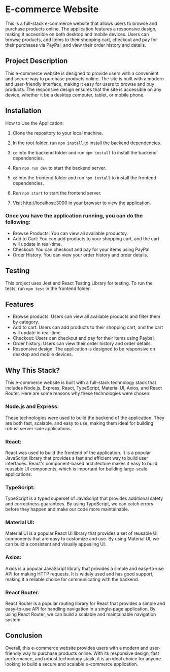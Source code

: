 # E-commerce Website

This is a full-stack e-commerce website that allows users to browse and purchase products online. The application features a responsive design, making it accessible on both desktop and mobile devices. Users can browse products, add items to their shopping cart, checkout and pay for their purchases via PayPal, and view their order history and details.

## Project Description

This e-commerce website is designed to provide users with a convenient and secure way to purchase products online. The site is built with a modern and user-friendly interface, making it easy for users to browse and buy products. The responsive design ensures that the site is accessible on any device, whether it be a desktop computer, tablet, or mobile phone.

## Installation

How to Use the Application:

1. Clone the repository to your local machine.
 
2. In the root folder, run `npm install` to install the backend dependencies.

3. `cd` into the backend folder and run `npm install` to install the backend dependencies.

4. Run `npm run dev` to start the backend server.
 
5. `cd` into the frontend folder and run `npm install` to install the frontend dependencies.
 
6. Run `npm start` to start the frontend server.
 
7. Visit http://localhost:3000 in your browser to view the application.

### Once you have the application running, you can do the following:

* Browse Products: You can view all available productsy.
* Add to Cart: You can add products to your shopping cart, and the cart will update in real-time.
* Checkout: You can checkout and pay for your items using PayPal.
* Order History: You can view your order history and order details.

## Testing

This project uses Jest and React Testing Library for testing. To run the tests, run `npm test` in the frontend folder.

## Features

* Browse products: Users can view all available products and filter them by category.
* Add to cart: Users can add products to their shopping cart, and the cart will update in real-time.
* Checkout: Users can checkout and pay for their items using Paybal.
* Order history: Users can view their order history and order details.
* Responsive design: The application is designed to be responsive on desktop and mobile devices.

## Why This Stack?

This e-commerce website is built with a full-stack technology stack that includes Node.js, Express, React, TypeScript, Material UI, Axios, and React Router. Here are some reasons why these technologies were chosen:

### Node.js and Express:
These technologies were used to build the backend of the application. They are both fast, scalable, and easy to use, making them ideal for building robust server-side applications.

### React:
React was used to build the frontend of the application. It is a popular JavaScript library that provides a fast and efficient way to build user interfaces. React's component-based architecture makes it easy to build reusable UI components, which is important for building large-scale applications.

### TypeScript:
TypeScript is a typed superset of JavaScript that provides additional safety and correctness guarantees. By using TypeScript, we can catch errors before they happen and make our code more maintainable.

### Material UI:
Material UI is a popular React UI library that provides a set of reusable UI components that are easy to customize and use. By using Material UI, we can build a consistent and visually appealing UI.

### Axios:
Axios is a popular JavaScript library that provides a simple and easy-to-use API for making HTTP requests. It is widely used and has good support, making it a reliable choice for communicating with the backend.

### React Router:
React Router is a popular routing library for React that provides a simple and easy-to-use API for handling navigation in a single-page application. By using React Router, we can build a scalable and maintainable navigation system.

## Conclusion

Overall, this e-commerce website provides users with a modern and user-friendly way to purchase products online. With its responsive design, fast performance, and robust technology stack, it is an ideal choice for anyone looking to build a secure and scalable e-commerce application.

